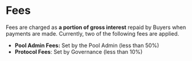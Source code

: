 # Fees

Fees are charged as **a portion of gross interest** repaid by Buyers when payments are made. Currently, two of the following fees are applied.

- **Pool Admin Fees:** Set by the Pool Admin (less than 50%)
- **Protocol Fees**: Set by Governance (less than 10%)
